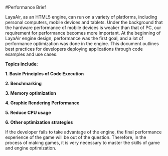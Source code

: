 #Performance Brief



LayaAir, as an HTML5 engine, can run on a variety of platforms, including personal computers, mobile devices and tablets. Under the background that the hardware performance of mobile devices is weaker than that of PC, our requirement for performance becomes more important. At the beginning of LayaAir engine design, performance was the first goal, and a lot of performance optimization was done in the engine. This document outlines best practices for developers deploying applications through code examples and use cases.


 



**Topics include:**


 **1. Basic Principles of Code Execution**

**2. Benchmarking**

**3. Memory optimization**

**4. Graphic Rendering Performance**

**5. Reduce CPU usage**

**6. Other optimization strategies**

If the developer fails to take advantage of the engine, the final performance experience of the game will be out of the question. Therefore, in the process of making games, it is very necessary to master the skills of game and engine optimization.


 
